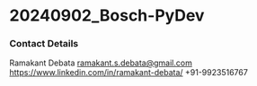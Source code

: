 # 20240902_Bosch-PyDev


### Contact Details
Ramakant Debata
ramakant.s.debata@gmail.com
https://www.linkedin.com/in/ramakant-debata/
+91-9923516767
